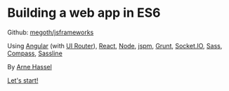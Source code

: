 # Building a web app in ES6

Github: [megoth/jsframeworks](http://github.com/megoth/jsframeworks)

Using [Angular](https://angularjs.org/) (with [UI Router](http://angular-ui.github.io/ui-router/site)), [React](http://facebook.github.io/react/), [Node](https://nodejs.org/), [jspm](http://jspm.io/), [Grunt](http://gruntjs.com/), [Socket.IO](http://socket.io/), [Sass](http://sass-lang.com/), [Compass](http://compass-style.org/), [Sassline](https://sassline.com/)

By [Arne Hassel](http://icanhasweb.net/)

[Let's start!](#/intro)